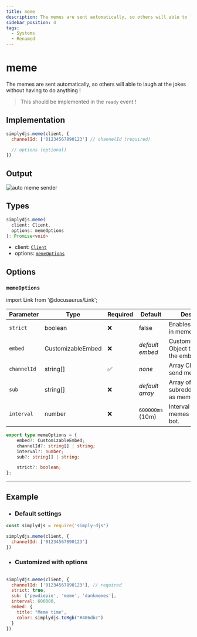 ```yaml
---
title: meme
description: The memes are sent automatically, so others will able to laugh at the jokes without having to do anything !
sidebar_position: 4
tags:
  - Systems
  - Renamed
---
```


# meme

The memes are sent automatically, so others will able to laugh at the jokes without having to do anything !

> This should be implemented in the `ready` event !


## Implementation

```js
simplydjs.meme(client, { 
  channelId: ['01234567890123'] // channelId (required)

  // options (optional)
})
```


## Output

![auto meme sender](https://i.postimg.cc/pLj9t8Js/image.png)

## Types
```ts
simplydjs.meme(
  client: Client,
  options: memeOptions
): Promise<void>
```

- client: [`Client`](https://old.discordjs.dev/#/docs/discord.js/main/class/Client)
- options: [`memeOptions`](#memeoptions)

## Options

### `memeOptions`

import Link from '@docusaurus/Link';

| Parameter | Type | Required | Default    | Description |
| --------- | ----- | -------- | -------- | ---------- |
| `strict` | <Link to="https://developer.mozilla.org/en-US/docs/Web/JavaScript/Reference/Global_Objects/Boolean">boolean</Link>       | ❌ | false | Enables strict mode in meme |
| `embed` | <Link to="../typedef/customizableembed">CustomizableEmbed</Link>         | ❌        | _default embed_  | CustomizableEmbed Object to customize the embed  |
| `channelId`       | <Link to="https://old.discordjs.dev/#/docs/discord.js/main/class/TextChannel?scrollTo=id">string[]</Link>       | ✅ | _none_     | Array Channel ID to send memes    |
| `sub` | <Link to="https://developer.mozilla.org/en-US/docs/Web/JavaScript/Reference/Global_Objects/String">string[]</Link> | ❌        | _default array_  | Array of custom subreddits to send as memes  |
| `interval`   | <Link to="https://developer.mozilla.org/en-US/docs/Web/JavaScript/Reference/Global_Objects/Number">number</Link>     | ❌        | `600000ms` (10m) | Interval between memes sent by the bot. |

```ts
export type memeOptions = {
	embed?: CustomizableEmbed;
	channelId?: string[] | string;
	interval?: number;
	sub?: string[] | string;

	strict?: boolean;
};
```

--------------------

## Example

- ### Default settings

```js title="meme.js"
const simplydjs = require('simply-djs')

simplydjs.meme(client, {
  channelId: ['01234567890123']
})
```

- ### Customized with options

```js title="meme.js"

simplydjs.meme(client, {
  channelId: ['01234567890123'], // required
  strict: true,
  sub: ['pewdiepie', 'meme', 'dankmemes'],
  interval: 600000,
  embed: {
    title: "Meme time",
    color: simplydjs.toRgb("#406dbc")
  }
})
```
